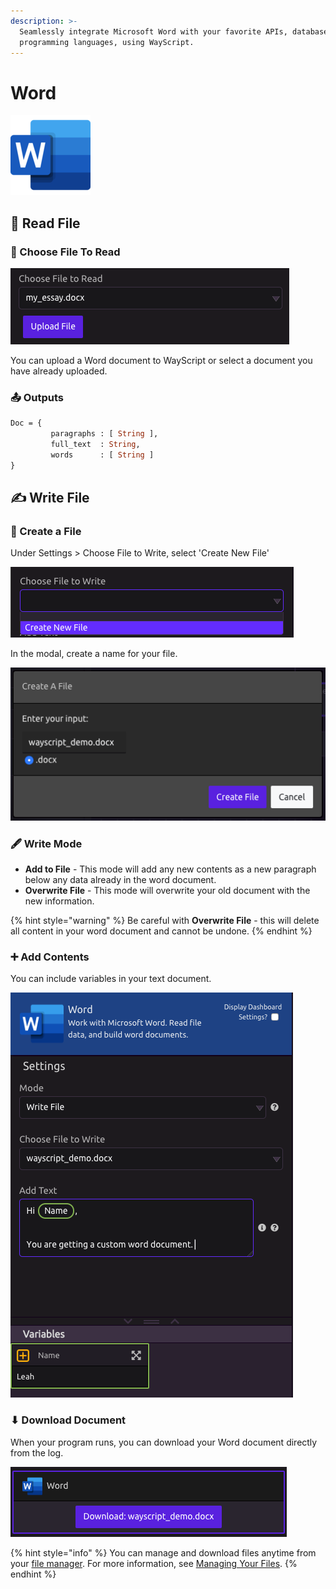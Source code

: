 ```yaml
---
description: >-
  Seamlessly integrate Microsoft Word with your favorite APIs, databases, and
  programming languages, using WayScript.
---
```


# Word

![Work with Microsoft Word. Read file data, and build Word documents.](../../.gitbook/assets/word_128x128.png)

## 📖 Read File

### 📂 Choose File To Read

![Select a Word Document](../../.gitbook/assets/screenshot-2019-07-16-17.04.18.png)

You can upload a Word document to WayScript or select a document you have already uploaded.

### 📤 Outputs

```graphql
Doc = {
         paragraphs : [ String ], 
         full_text  : String, 
         words      : [ String ]
}
```

## ✍ Write File

### 🌟 Create a File

Under Settings &gt; Choose File to Write, select 'Create New File'

![Create New File](../../.gitbook/assets/screenshot-2019-07-16-17.13.06.png)

In the modal, create a name for your file.

![](../../.gitbook/assets/screenshot-2019-07-16-17.14.38.png)

### 🖋 Write Mode

* **Add to File** - This mode will add any new contents as a new paragraph below any data already in the word document. 
* **Overwrite File** - This mode will overwrite your old document with the new information.

{% hint style="warning" %}
Be careful with **Overwrite File** - this will delete all content in your word document and cannot be undone.
{% endhint %}

### ➕ Add Contents

You can include variables in your text document.

![](../../.gitbook/assets/screenshot-2019-07-16-17.16.32.png)

### ⬇ Download Document

When your program runs, you can download your Word document directly from the log.

![Download Button in Log](../../.gitbook/assets/screenshot-2019-07-16-17.17.41.png)

{% hint style="info" %}
You can manage and download files anytime from your [file manager](https://wayscript.com/file_manager). For more information, see [Managing Your Files](../../account-management/managing-your-files.md).
{% endhint %}

